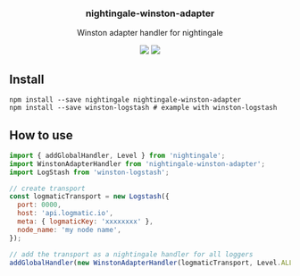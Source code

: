 <h3 align="center">
  nightingale-winston-adapter
</h3>

<p align="center">
  Winston adapter handler for nightingale
</p>

<p align="center">
  <a href="https://npmjs.org/package/nightingale-winston-adapter"><img src="https://img.shields.io/npm/v/nightingale-winston-adapter.svg?style=flat-square"></a>
  <a href="https://david-dm.org/christophehurpeau/nightingale?path=packages/nightingale-winston-adapter"><img src="https://david-dm.org/christophehurpeau/nightingale.svg?path=packages/nightingale-winston-adapter?style=flat-square"></a>
</p>

## Install

```
npm install --save nightingale nightingale-winston-adapter
npm install --save winston-logstash # example with winston-logstash
```

## How to use

```js
import { addGlobalHandler, Level } from 'nightingale';
import WinstonAdapterHandler from 'nightingale-winston-adapter';
import LogStash from 'winston-logstash';

// create transport
const logmaticTransport = new Logstash({
  port: 0000,
  host: 'api.logmatic.io',
  meta: { logmaticKey: 'xxxxxxxx' },
  node_name: 'my node name',
});

// add the transport as a nightingale handler for all loggers
addGlobalHandler(new WinstonAdapterHandler(logmaticTransport, Level.ALL));
```
